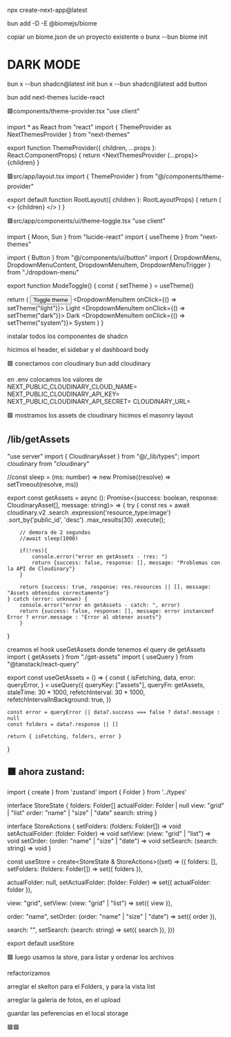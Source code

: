 npx create-next-app@latest

bun add -D -E @biomejs/biome

copiar un biome.json de un proyecto existente o bunx --bun biome init

DARK MODE
==========
bun x --bun shadcn@latest init
bun x --bun shadcn@latest add button

bun add next-themes lucide-react

🟩components/theme-provider.tsx
"use client"
 
import * as React from "react"
import { ThemeProvider as NextThemesProvider } from "next-themes"
 
export function ThemeProvider({
  children,
  ...props
}: React.ComponentProps<typeof NextThemesProvider>) {
  return <NextThemesProvider {...props}>{children}</NextThemesProvider>
}

🟩src/app/layout.tsx
import { ThemeProvider } from "@/components/theme-provider"
 
export default function RootLayout({ children }: RootLayoutProps) {
  return (
    <>
      <html lang="en" suppressHydrationWarning>
        <head />
        <body>
          <ThemeProvider
            attribute="class"
            defaultTheme="system"
            enableSystem
            disableTransitionOnChange
          >
            {children}
          </ThemeProvider>
        </body>
      </html>
    </>
  )
}

🟩src/app/components/ui/theme-toggle.tsx
"use client"

import { Moon, Sun } from "lucide-react"
import { useTheme } from "next-themes"

import { Button } from "@/components/ui/button"
import { DropdownMenu, DropdownMenuContent, DropdownMenuItem, DropdownMenuTrigger } from "./dropdown-menu"

export function ModeToggle() {
  const { setTheme } = useTheme()

  return (
    <DropdownMenu>
      <DropdownMenuTrigger asChild>
        <Button variant="outline" size="icon">
          <Sun className="h-[1.2rem] w-[1.2rem] scale-100 rotate-0 transition-all dark:scale-0 dark:-rotate-90" />
          <Moon className="absolute h-[1.2rem] w-[1.2rem] scale-0 rotate-90 transition-all dark:scale-100 dark:rotate-0" />
          <span className="sr-only">Toggle theme</span>
        </Button>
      </DropdownMenuTrigger>
      <DropdownMenuContent align="end">
        <DropdownMenuItem onClick={() => setTheme("light")}>
          Light
        </DropdownMenuItem>
        <DropdownMenuItem onClick={() => setTheme("dark")}>
          Dark
        </DropdownMenuItem>
        <DropdownMenuItem onClick={() => setTheme("system")}>
          System
        </DropdownMenuItem>
      </DropdownMenuContent>
    </DropdownMenu>
  )
}

instalar todos los componentes de shadcn

hicimos el header, el sidebar y el dashboard body

🟩 conectamos con cloudinary
bun add cloudinary 

en .env colocamos los valores de 
NEXT_PUBLIC_CLOUDINARY_CLOUD_NAME=
NEXT_PUBLIC_CLOUDINARY_API_KEY=
NEXT_PUBLIC_CLOUDINARY_API_SECRET=
CLOUDINARY_URL=

🟩 mostramos los assets de cloudinary
hicimos el masonry layout

/lib/getAssets
----------------
"use server"
import { CloudinaryAsset } from "@/_lib/types";
import cloudinary from "cloudinary"

//const sleep = (ms: number) => new Promise((resolve) => setTimeout(resolve, ms))

export const getAssets = async (): Promise<{success: boolean, response: CloudinaryAsset[], message: string}> => {
    try {
        const res = await cloudinary.v2
            .search
            .expression('resource_type:image')
            .sort_by('public_id', 'desc')
            .max_results(30)
            .execute();
            
        // demora de 2 segundos
        //await sleep(1000)
        
        if(!res){
            console.error("error en getAssets - !res: ")
            return {success: false, response: [], message: "Problemas con la API de Cloudinary"}
        }
        
        return {success: true, response: res.resources || [], message: "Assets obtenidos correctamente"}
    } catch (error: unknown) {
        console.error("error en getAssets - catch: ", error)
        return {success: false, response: [], message: error instanceof Error ? error.message : "Error al obtener assets"}
        }
} 

creamos el hook useGetAssets donde tenemos el query de getAssets
import { getAssets } from "./get-assets"
import { useQuery } from "@tanstack/react-query"

export const useGetAssets = () => {
	const {
		isFetching,
		data,
		error: queryError,
	} = useQuery({
		queryKey: ["assets"],
		queryFn: getAssets,
		staleTime: 30 * 1000,
		refetchInterval: 30 * 1000,
		refetchIntervalInBackground: true,
	})

	const error = queryError || data?.success === false ? data?.message : null
	const folders = data?.response || []

	return { isFetching, folders, error }
}

🟩 ahora zustand:
------------------

import { create } from 'zustand'
import { Folder } from '../types'

interface StoreState {
  folders: Folder[]
  actualFolder: Folder | null
  view: "grid" | "list"
  order: "name" | "size" | "date"
  search: string
}

interface StoreActions {
  setFolders: (folders: Folder[]) => void
  setActualFolder: (folder: Folder) => void
  setView: (view: "grid" | "list") => void
  setOrder: (order: "name" | "size" | "date") => void
  setSearch: (search: string) => void
}

const useStore = create<StoreState & StoreActions>((set) => ({
  folders: [],
  setFolders: (folders: Folder[]) => set({ folders }),

  actualFolder: null,
  setActualFolder: (folder: Folder) => set({ actualFolder: folder }),

  view: "grid",
  setView: (view: "grid" | "list") => set({ view }),

  order: "name",
  setOrder: (order: "name" | "size" | "date") => set({ order }),

  search: "",
  setSearch: (search: string) => set({ search }),
}))

export default useStore

🟩 luego usamos la store, para listar y ordenar los archivos

refactorizamos




arreglar el skelton para el Folders, y para la vista list

arreglar la galeria de fotos, en el upload

guardar las peferencias en el local storage



🟩🟩

